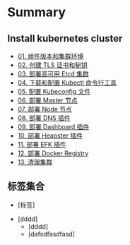 # Summary

## Install kubernetes cluster

* [01. 组件版本和集群环境](01-组件版本和集群环境.md)
* [02. 创建 TLS 证书和秘钥](02-创建TLS证书和秘钥.md)
* [03. 部署高可用 Etcd 集群](03-部署高可用Etcd集群.md)
* [04. 下载和配置 Kubectl 命令行工具](04-部署Kubectl命令行工具.md)
* [05. 配置 Kubeconfig 文件](05-配置Kubeconfig文件.md)
* [06. 部署 Master 节点](06-部署Master节点.md)
* [07. 部署 Node 节点](07-部署Node节点.md)
* [08. 部署 DNS 插件](08-部署DNS插件.md)
* [09. 部署 Dashboard 插件](09-部署Dashboard插件.md)
* [10. 部署 Heapster 插件](10-部署Heapster插件.md)
* [11. 部署 EFK 插件](11-部署EFK插件.md)
* [12. 部署 Docker Registry](12-部署Docker-Registry.md)
* [13. 清理集群](13-清理集群.md)

## 标签集合

* [标签]
+ [dddd]
    + [dddd]
    + [dafsdfasdfasd]